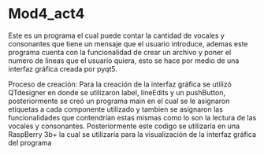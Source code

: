 # Mod4_act4
Este es un programa el cual puede contar la cantidad de vocales y consonantes que tiene un mensaje que el usuario introduce, ademas este programa cuenta con 
la funcionalidad de crear un archivo y poner el numero de lineas que el usuario quiera, esto se hace por medio de una interfaz gráfica creada por pyqt5.

Proceso de creación:
Para la creación de la interfaz gráfica se utilizó QTdesigner en donde se utilizaron label, lineEdits y un pushButton, posteriormente se creó un programa main 
en el cual se le asignaron etiquetas a cada componente utilizado y tambien se asignaron las funcionalidades que contendrían estas mismas como lo son la lectura
de las vocales y consonantes. Posteriormente este codigo se utilizaría en una RaspBerry 3b+ la cual se utilizaría para la visualización de la interfaz gráfica
del programa
